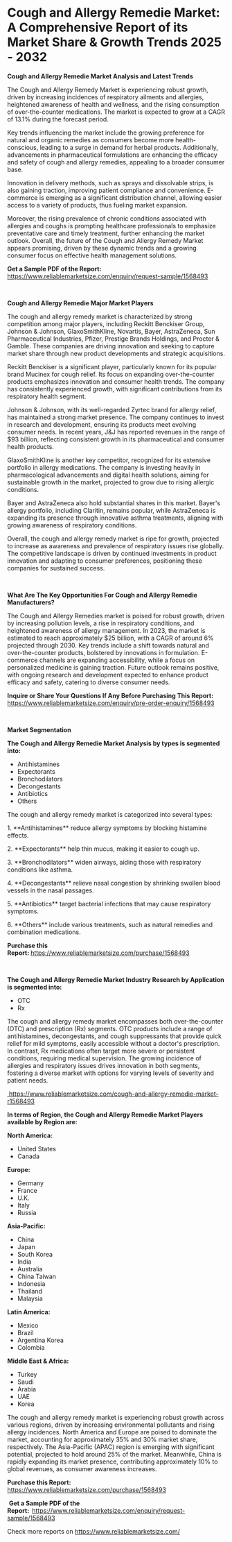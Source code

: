 <p><h1>Cough and Allergy Remedie Market: A Comprehensive Report of its Market Share & Growth Trends 2025 - 2032</h1></p><p><strong>Cough and Allergy Remedie Market Analysis and Latest Trends</strong></p>
<p><p>The Cough and Allergy Remedy Market is experiencing robust growth, driven by increasing incidences of respiratory ailments and allergies, heightened awareness of health and wellness, and the rising consumption of over-the-counter medications. The market is expected to grow at a CAGR of 13.1% during the forecast period. </p><p>Key trends influencing the market include the growing preference for natural and organic remedies as consumers become more health-conscious, leading to a surge in demand for herbal products. Additionally, advancements in pharmaceutical formulations are enhancing the efficacy and safety of cough and allergy remedies, appealing to a broader consumer base. </p><p>Innovation in delivery methods, such as sprays and dissolvable strips, is also gaining traction, improving patient compliance and convenience. E-commerce is emerging as a significant distribution channel, allowing easier access to a variety of products, thus fueling market expansion. </p><p>Moreover, the rising prevalence of chronic conditions associated with allergies and coughs is prompting healthcare professionals to emphasize preventative care and timely treatment, further enhancing the market outlook. Overall, the future of the Cough and Allergy Remedy Market appears promising, driven by these dynamic trends and a growing consumer focus on effective health management solutions.</p></p>
<p><strong>Get a Sample PDF of the Report:&nbsp;</strong> <a href="https://www.reliablemarketsize.com/enquiry/request-sample/1568493?utm_campaign=2634&utm_medium=2&utm_source=Github&utm_content=ia&utm_term=25032025&utm_id=cough-and-allergy-remedie">https://www.reliablemarketsize.com/enquiry/request-sample/1568493</a></p>
<p>&nbsp;</p>
<p><strong>Cough and Allergy Remedie Major Market Players</strong></p>
<p><p>The cough and allergy remedy market is characterized by strong competition among major players, including Reckitt Benckiser Group, Johnson & Johnson, GlaxoSmithKline, Novartis, Bayer, AstraZeneca, Sun Pharmaceutical Industries, Pfizer, Prestige Brands Holdings, and Procter & Gamble. These companies are driving innovation and seeking to capture market share through new product developments and strategic acquisitions.</p><p>Reckitt Benckiser is a significant player, particularly known for its popular brand Mucinex for cough relief. Its focus on expanding over-the-counter products emphasizes innovation and consumer health trends. The company has consistently experienced growth, with significant contributions from its respiratory health segment.</p><p>Johnson & Johnson, with its well-regarded Zyrtec brand for allergy relief, has maintained a strong market presence. The company continues to invest in research and development, ensuring its products meet evolving consumer needs. In recent years, J&J has reported revenues in the range of $93 billion, reflecting consistent growth in its pharmaceutical and consumer health products.</p><p>GlaxoSmithKline is another key competitor, recognized for its extensive portfolio in allergy medications. The company is investing heavily in pharmacological advancements and digital health solutions, aiming for sustainable growth in the market, projected to grow due to rising allergic conditions.</p><p>Bayer and AstraZeneca also hold substantial shares in this market. Bayer's allergy portfolio, including Claritin, remains popular, while AstraZeneca is expanding its presence through innovative asthma treatments, aligning with growing awareness of respiratory conditions.</p><p>Overall, the cough and allergy remedy market is ripe for growth, projected to increase as awareness and prevalence of respiratory issues rise globally. The competitive landscape is driven by continued investments in product innovation and adapting to consumer preferences, positioning these companies for sustained success.</p></p>
<p>&nbsp;</p>
<p><strong>What Are The Key Opportunities For Cough and Allergy Remedie Manufacturers?</strong></p>
<p><p>The Cough and Allergy Remedies market is poised for robust growth, driven by increasing pollution levels, a rise in respiratory conditions, and heightened awareness of allergy management. In 2023, the market is estimated to reach approximately $25 billion, with a CAGR of around 6% projected through 2030. Key trends include a shift towards natural and over-the-counter products, bolstered by innovations in formulation. E-commerce channels are expanding accessibility, while a focus on personalized medicine is gaining traction. Future outlook remains positive, with ongoing research and development expected to enhance product efficacy and safety, catering to diverse consumer needs.</p></p>
<p><strong>Inquire or Share Your Questions If Any Before Purchasing This Report:</strong> <a href="https://www.reliablemarketsize.com/enquiry/pre-order-enquiry/1568493?utm_campaign=2634&utm_medium=2&utm_source=Github&utm_content=ia&utm_term=25032025&utm_id=cough-and-allergy-remedie">https://www.reliablemarketsize.com/enquiry/pre-order-enquiry/1568493</a></p>
<p>&nbsp;</p>
<p><strong>Market Segmentation</strong></p>
<p><strong>The Cough and Allergy Remedie Market Analysis by types is segmented into:</strong></p>
<p><ul><li>Antihistamines</li><li>Expectorants</li><li>Bronchodilators</li><li>Decongestants</li><li>Antibiotics</li><li>Others</li></ul></p>
<p><p>The cough and allergy remedy market is categorized into several types: </p><p>1. **Antihistamines** reduce allergy symptoms by blocking histamine effects.</p><p>2. **Expectorants** help thin mucus, making it easier to cough up.</p><p>3. **Bronchodilators** widen airways, aiding those with respiratory conditions like asthma.</p><p>4. **Decongestants** relieve nasal congestion by shrinking swollen blood vessels in the nasal passages.</p><p>5. **Antibiotics** target bacterial infections that may cause respiratory symptoms.</p><p>6. **Others** include various treatments, such as natural remedies and combination medications.</p></p>
<p><strong>Purchase this Report:&nbsp;</strong><a href="https://www.reliablemarketsize.com/purchase/1568493?utm_campaign=2634&utm_medium=2&utm_source=Github&utm_content=ia&utm_term=25032025&utm_id=cough-and-allergy-remedie">https://www.reliablemarketsize.com/purchase/1568493</a></p>
<p>&nbsp;</p>
<p><strong>The Cough and Allergy Remedie Market Industry Research by Application is segmented into:</strong></p>
<p><ul><li>OTC</li><li>Rx</li></ul></p>
<p><p>The cough and allergy remedy market encompasses both over-the-counter (OTC) and prescription (Rx) segments. OTC products include a range of antihistamines, decongestants, and cough suppressants that provide quick relief for mild symptoms, easily accessible without a doctor's prescription. In contrast, Rx medications often target more severe or persistent conditions, requiring medical supervision. The growing incidence of allergies and respiratory issues drives innovation in both segments, fostering a diverse market with options for varying levels of severity and patient needs.</p></p>
<p><a href="https://www.reliablemarketsize.com/cough-and-allergy-remedie-market-r1568493?utm_campaign=2634&utm_medium=2&utm_source=Github&utm_content=ia&utm_term=25032025&utm_id=cough-and-allergy-remedie">&nbsp;https://www.reliablemarketsize.com/cough-and-allergy-remedie-market-r1568493</a></p>
<p><strong>In terms of Region, the Cough and Allergy Remedie Market Players available by Region are:</strong></p>
<p>
    <p> <strong> North America: </strong>
        <ul>
            <li>United States</li>
            <li>Canada</li>
        </ul>
        </p> 
    <p> <strong> Europe: </strong>
        <ul>
            <li>Germany</li>
            <li>France</li>
            <li>U.K.</li>
            <li>Italy</li>
            <li>Russia</li>
        </ul>
        </p> 
    <p> <strong> Asia-Pacific: </strong>
        <ul>
            <li>China</li>
            <li>Japan</li>
            <li>South Korea</li>
            <li>India</li>
            <li>Australia</li>
            <li>China Taiwan</li>
            <li>Indonesia</li>
            <li>Thailand</li>
            <li>Malaysia</li>
        </ul>
        </p> 
    <p> <strong> Latin America: </strong>
        <ul>
            <li>Mexico</li>
            <li>Brazil</li>
            <li>Argentina Korea</li>
            <li>Colombia</li>
        </ul>
        </p> 
    <p> <strong> Middle East & Africa: </strong>
        <ul>
            <li>Turkey</li>
            <li>Saudi</li>
            <li>Arabia</li>
            <li>UAE</li>
            <li>Korea</li>
        </ul>
    </p>
    </p>
<p><p>The cough and allergy remedy market is experiencing robust growth across various regions, driven by increasing environmental pollutants and rising allergy incidences. North America and Europe are poised to dominate the market, accounting for approximately 35% and 30% market share, respectively. The Asia-Pacific (APAC) region is emerging with significant potential, projected to hold around 25% of the market. Meanwhile, China is rapidly expanding its market presence, contributing approximately 10% to global revenues, as consumer awareness increases.</p></p>
<p><strong>Purchase this Report: </strong><a href="https://www.reliablemarketsize.com/purchase/1568493?utm_campaign=2634&utm_medium=2&utm_source=Github&utm_content=ia&utm_term=25032025&utm_id=cough-and-allergy-remedie">https://www.reliablemarketsize.com/purchase/1568493</a></p>
<p>&nbsp;<strong>Get a Sample PDF of the Report:&nbsp;&nbsp;</strong><a href="https://www.reliablemarketsize.com/enquiry/request-sample/1568493?utm_campaign=2634&utm_medium=2&utm_source=Github&utm_content=ia&utm_term=25032025&utm_id=cough-and-allergy-remedie">https://www.reliablemarketsize.com/enquiry/request-sample/1568493</a></p>
<p><strong></strong></p>
<p>Check more reports on <a href="https://www.reliablemarketsize.com/?utm_campaign=2634&utm_medium=2&utm_source=Github&utm_content=ia&utm_term=25032025&utm_id=cough-and-allergy-remedie">https://www.reliablemarketsize.com/</a></p>